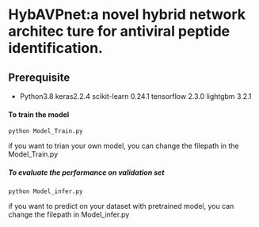 # HybAVPnet:a novel hybrid network architec ture for antiviral peptide identification.


## Prerequisite
* Python3.8 keras2.2.4  scikit-learn 0.24.1 tensorflow 2.3.0 lightgbm 3.2.1


#### To train the model
```
python Model_Train.py

```
if you want to trian your own model, you can change the filepath in the Model_Train.py
##### To evaluate the performance on validation set
```
python Model_infer.py

```
if you want to predict on your dataset with pretrained model, you can change the filepath in Model_infer.py  
